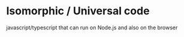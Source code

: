 # Isomorphic / Universal code

javascript/typescript that can run on Node.js and also on the browser

